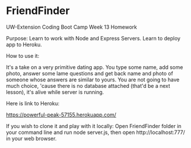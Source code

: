 # FriendFinder
UW-Extension Coding Boot Camp Week 13 Homework

Purpose: Learn to work with Node and Express Servers. Learn to deploy app to Heroku.

How to use it:

It's a take on a very primitive dating app. You type some name, add some photo, answer some lame questions and get back name and photo of someone whose answers are similar to yours. You are not going to have much choice, 'cause there is no database attached (that'd be a next lesson), it's alive while server is running.


Here is link to Heroku: 

https://powerful-peak-57155.herokuapp.com/

If you wish to clone it and play with it locally: Open FriendFinder folder in your command line and run node server.js, then open http://localhost:777/ in your web browser.